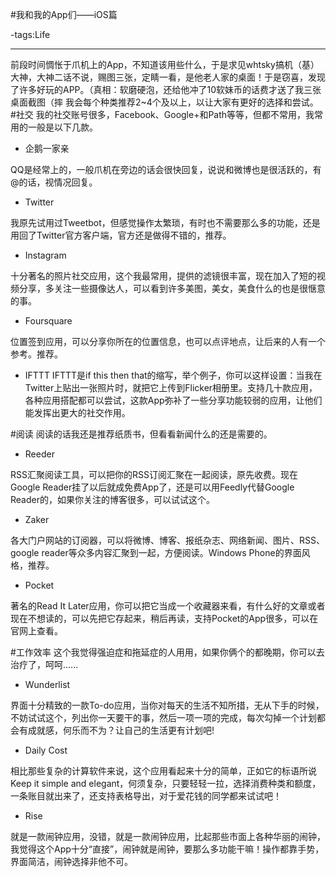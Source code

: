 #我和我的App们——iOS篇

-tags:Life

----
前段时间惆怅于爪机上的App，不知道该用些什么，于是求见whtsky搞机（基）大神，大神二话不说，赐图三张，定睛一看，是他老人家的桌面！于是窃喜，发现了许多好玩的APP。（真相：软磨硬泡，还给他冲了10软妹币的话费才送了我三张桌面截图（摔
我会每个种类推荐2~4个及以上，以让大家有更好的选择和尝试。
#社交
我的社交账号很多，Facebook、Google+和Path等等，但都不常用，我常用的一般是以下几款。

* 企鹅一家亲

QQ是经常上的，一般爪机在旁边的话会很快回复，说说和微博也是很活跃的，有@的话，视情况回复。

* Twitter

我原先试用过Tweetbot，但感觉操作太繁琐，有时也不需要那么多的功能，还是用回了Twitter官方客户端，官方还是做得不错的，推荐。

* Instagram

十分著名的照片社交应用，这个我最常用，提供的滤镜很丰富，现在加入了短的视频分享，多关注一些摄像达人，可以看到许多美图，美女，美食什么的也是很惬意的事。

* Foursquare

位置签到应用，可以分享你所在的位置信息，也可以点评地点，让后来的人有一个参考。推荐。

* IFTTT
IFTTT是if this then that的缩写，举个例子，你可以这样设置：当我在Twitter上贴出一张照片时，就把它上传到Flicker相册里。支持几十款应用，各种应用搭配都可以尝试，这款App弥补了一些分享功能较弱的应用，让他们能发挥出更大的社交作用。


#阅读
阅读的话我还是推荐纸质书，但看看新闻什么的还是需要的。

* Reeder

RSS汇聚阅读工具，可以把你的RSS订阅汇聚在一起阅读，原先收费。现在Google Reader挂了以后就成免费App了，还是可以用Feedly代替Google Reader的，如果你关注的博客很多，可以试试这个。

* Zaker

各大门户网站的订阅器，可以将微博、博客、报纸杂志、网络新闻、图片、RSS、google reader等众多内容汇聚到一起，方便阅读。Windows Phone的界面风格，推荐。

* Pocket

著名的Read It Later应用，你可以把它当成一个收藏器来看，有什么好的文章或者现在不想读的，可以先把它存起来，稍后再读，支持Pocket的App很多，可以在官网上查看。

#工作效率
这个我觉得强迫症和拖延症的人用用，如果你俩个的都晚期，你可以去治疗了，呵呵......

* Wunderlist

界面十分精致的一款To-do应用，当你对每天的生活不知所措，无从下手的时候，不妨试试这个，列出你一天要干的事，然后一项一项的完成，每次勾掉一个计划都会有成就感，何乐而不为？让自己的生活更有计划吧!

* Daily Cost

相比那些复杂的计算软件来说，这个应用看起来十分的简单，正如它的标语所说Keep it simple and elegant，何须复杂，只要轻轻一拉，选择消费种类和额度，一条账目就出来了，还支持表格导出，对于爱花钱的同学都来试试吧！

* Rise

就是一款闹钟应用，没错，就是一款闹钟应用，比起那些市面上各种华丽的闹钟，我觉得这个App十分“直接”，闹钟就是闹钟，要那么多功能干嘛！操作都靠手势，界面简洁，闹钟选择非他不可。